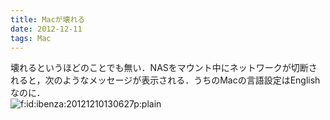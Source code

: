 ```yaml
---
title: Macが壊れる
date: 2012-12-11
tags: Mac
---
```


壊れるというほどのことでも無い．NASをマウント中にネットワークが切断されると，次のようなメッセージが表示される．うちのMacの言語設定はEnglishなのに．<br /><span itemscope itemtype="http://schema.org/Photograph"><img src="http://cdn-ak.f.st-hatena.com/images/fotolife/i/ibenza/20121210/20121210130627.png" alt="f:id:ibenza:20121210130627p:plain" title="f:id:ibenza:20121210130627p:plain" class="hatena-fotolife" itemprop="image"></span>

